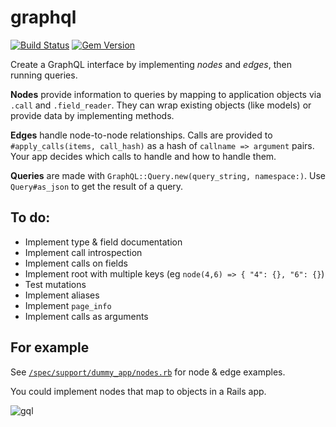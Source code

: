 # graphql

[![Build Status](https://travis-ci.org/rmosolgo/graphql-ruby.svg?branch=master)](https://travis-ci.org/rmosolgo/graphql-ruby)
[![Gem Version](https://badge.fury.io/rb/graphql.svg)](http://badge.fury.io/rb/graphql)

Create a GraphQL interface by implementing _nodes_ and _edges_, then running queries.

__Nodes__ provide information to queries by mapping to application objects via `.call` and `.field_reader`. They can wrap existing objects (like models) or provide data by implementing methods.

__Edges__ handle node-to-node relationships. Calls are provided to `#apply_calls(items, call_hash)` as a hash of `callname => argument` pairs. Your app decides which calls to handle and how to handle them.

__Queries__ are made with `GraphQL::Query.new(query_string, namespace:)`. Use `Query#as_json` to get the result of a query.

## To do:

- Implement type & field documentation
- Implement call introspection
- Implement calls on fields
- Implement root with multiple keys (eg `node(4,6) => { "4": {}, "6": {}`)
- Test mutations
- Implement aliases
- Implement `page_info`
- Implement calls as arguments

## For example

See [`/spec/support/dummy_app/nodes.rb`](https://github.com/rmosolgo/graphql/blob/master/spec/support/nodes.rb) for node & edge examples.

You could implement nodes that map to objects in a Rails app.

![gql](https://cloud.githubusercontent.com/assets/2231765/6055402/58ea2efc-acb3-11e4-95ea-0a22af9737d3.gif)
